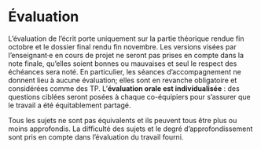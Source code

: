 Évaluation
==========

L’évaluation de l’écrit porte uniquement sur la partie théorique rendue
fin octobre et le dossier final rendu fin novembre. Les versions visées
par l’enseignant·e en cours de projet ne seront pas prises en compte
dans la note finale, qu’elles soient bonnes ou mauvaises et seul le
respect des échéances sera noté. En particulier, les séances
d’accompagnement ne donnent lieu à aucune évaluation; elles sont en
revanche obligatoire et considérées comme des TP. L’**évaluation orale
est individualisée** : des questions ciblées seront posées à chaque
co-équipiers pour s’assurer que le travail a été équitablement partagé.

Tous les sujets ne sont pas équivalents et ils peuvent tous être plus ou
moins approfondis. La difficulté des sujets et le degré
d’approfondissement sont pris en compte dans l’évaluation du travail
fourni.

